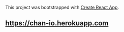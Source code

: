 This project was bootstrapped with [Create React App](https://github.com/facebook/create-react-app).

## https://chan-io.herokuapp.com

